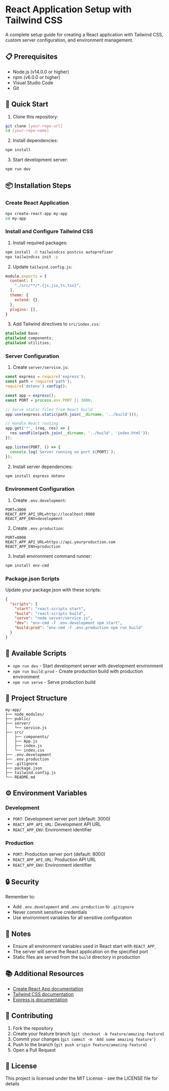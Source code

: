 # React Application Setup with Tailwind CSS

A complete setup guide for creating a React application with Tailwind CSS, custom server configuration, and environment management.

## 📋 Prerequisites

- Node.js (v14.0.0 or higher)
- npm (v6.0.0 or higher)
- Visual Studio Code
- Git

## 🚀 Quick Start

1. Clone this repository:
```bash
git clone [your-repo-url]
cd [your-repo-name]
```

2. Install dependencies:
```bash
npm install
```

3. Start development server:
```bash
npm run dev
```

## 📦 Installation Steps

### Create React Application

```bash
npx create-react-app my-app
cd my-app
```

### Install and Configure Tailwind CSS

1. Install required packages:
```bash
npm install -D tailwindcss postcss autoprefixer
npx tailwindcss init -p
```

2. Update `tailwind.config.js`:
```javascript
module.exports = {
  content: [
    "./src/**/*.{js,jsx,ts,tsx}",
  ],
  theme: {
    extend: {},
  },
  plugins: [],
}
```

3. Add Tailwind directives to `src/index.css`:
```css
@tailwind base;
@tailwind components;
@tailwind utilities;
```

### Server Configuration

1. Create `server/service.js`:
```javascript
const express = require('express');
const path = require('path');
require('dotenv').config();

const app = express();
const PORT = process.env.PORT || 3000;

// Serve static files from React build
app.use(express.static(path.join(__dirname, '../build')));

// Handle React routing
app.get('*', (req, res) => {
  res.sendFile(path.join(__dirname, '../build', 'index.html'));
});

app.listen(PORT, () => {
  console.log(`Server running on port ${PORT}`);
});
```

2. Install server dependencies:
```bash
npm install express dotenv
```

### Environment Configuration

1. Create `.env.development`:
```env
PORT=3000
REACT_APP_API_URL=http://localhost:8080
REACT_APP_ENV=development
```

2. Create `.env.production`:
```env
PORT=8000
REACT_APP_API_URL=https://api.yourproduction.com
REACT_APP_ENV=production
```

3. Install environment command runner:
```bash
npm install env-cmd
```

### Package.json Scripts

Update your package.json with these scripts:
```json
{
  "scripts": {
    "start": "react-scripts start",
    "build": "react-scripts build",
    "serve": "node server/service.js",
    "dev": "env-cmd -f .env.development npm start",
    "build:prod": "env-cmd -f .env.production npm run build"
  }
}
```

## 🔧 Available Scripts

- `npm run dev` - Start development server with development environment
- `npm run build:prod` - Create production build with production environment
- `npm run serve` - Serve production build

## 📁 Project Structure

```
my-app/
├── node_modules/
├── public/
├── server/
│   └── service.js
├── src/
│   ├── components/
│   ├── App.js
│   ├── index.js
│   └── index.css
├── .env.development
├── .env.production
├── .gitignore
├── package.json
├── tailwind.config.js
└── README.md
```

## ⚙️ Environment Variables

### Development
- `PORT`: Development server port (default: 3000)
- `REACT_APP_API_URL`: Development API URL
- `REACT_APP_ENV`: Environment identifier

### Production
- `PORT`: Production server port (default: 8000)
- `REACT_APP_API_URL`: Production API URL
- `REACT_APP_ENV`: Environment identifier

## 🔒 Security

Remember to:
- Add `.env.development` and `.env.production` to `.gitignore`
- Never commit sensitive credentials
- Use environment variables for all sensitive configuration

## 📝 Notes

- Ensure all environment variables used in React start with `REACT_APP_`
- The server will serve the React application on the specified port
- Static files are served from the `build` directory in production

## 📚 Additional Resources

- [Create React App documentation](https://create-react-app.dev/)
- [Tailwind CSS documentation](https://tailwindcss.com/)
- [Express.js documentation](https://expressjs.com/)

## 🤝 Contributing

1. Fork the repository
2. Create your feature branch (`git checkout -b feature/amazing-feature`)
3. Commit your changes (`git commit -m 'Add some amazing feature'`)
4. Push to the branch (`git push origin feature/amazing-feature`)
5. Open a Pull Request

## 📄 License

This project is licensed under the MIT License - see the LICENSE file for details